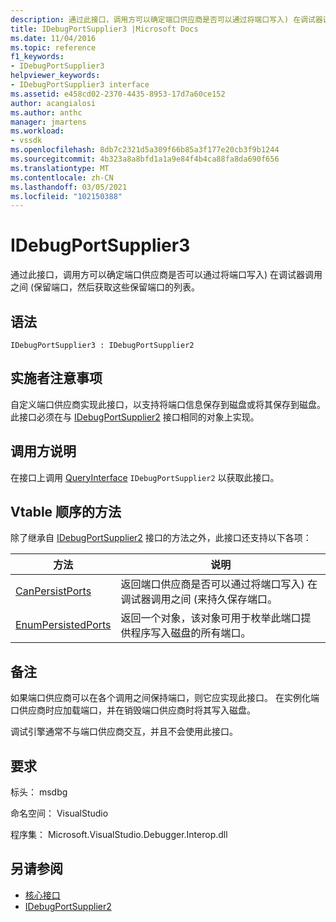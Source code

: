 ```yaml
---
description: 通过此接口，调用方可以确定端口供应商是否可以通过将端口写入) 在调试器调用之间 (保留端口，然后获取这些保留端口的列表。
title: IDebugPortSupplier3 |Microsoft Docs
ms.date: 11/04/2016
ms.topic: reference
f1_keywords:
- IDebugPortSupplier3
helpviewer_keywords:
- IDebugPortSupplier3 interface
ms.assetid: e458cd02-2370-4435-8953-17d7a60ce152
author: acangialosi
ms.author: anthc
manager: jmartens
ms.workload:
- vssdk
ms.openlocfilehash: 8db7c2321d5a309f66b85a3f177e20cb3f9b1244
ms.sourcegitcommit: 4b323a8a8bfd1a1a9e84f4b4ca88fa8da690f656
ms.translationtype: MT
ms.contentlocale: zh-CN
ms.lasthandoff: 03/05/2021
ms.locfileid: "102150388"
---
```

# <a name="idebugportsupplier3"></a>IDebugPortSupplier3
通过此接口，调用方可以确定端口供应商是否可以通过将端口写入) 在调试器调用之间 (保留端口，然后获取这些保留端口的列表。

## <a name="syntax"></a>语法

```
IDebugPortSupplier3 : IDebugPortSupplier2
```

## <a name="notes-for-implementers"></a>实施者注意事项
 自定义端口供应商实现此接口，以支持将端口信息保存到磁盘或将其保存到磁盘。 此接口必须在与 [IDebugPortSupplier2](../../../extensibility/debugger/reference/idebugportsupplier2.md) 接口相同的对象上实现。

## <a name="notes-for-callers"></a>调用方说明
 在接口上调用 [QueryInterface](/cpp/atl/queryinterface) `IDebugPortSupplier2` 以获取此接口。

## <a name="methods-in-vtable-order"></a>Vtable 顺序的方法
 除了继承自 [IDebugPortSupplier2](../../../extensibility/debugger/reference/idebugportsupplier2.md) 接口的方法之外，此接口还支持以下各项：

|方法|说明|
|------------|-----------------|
|[CanPersistPorts](../../../extensibility/debugger/reference/idebugportsupplier3-canpersistports.md)|返回端口供应商是否可以通过将端口写入) 在调试器调用之间 (来持久保存端口。|
|[EnumPersistedPorts](../../../extensibility/debugger/reference/idebugportsupplier3-enumpersistedports.md)|返回一个对象，该对象可用于枚举此端口提供程序写入磁盘的所有端口。|

## <a name="remarks"></a>备注
 如果端口供应商可以在各个调用之间保持端口，则它应实现此接口。 在实例化端口供应商时应加载端口，并在销毁端口供应商时将其写入磁盘。

 调试引擎通常不与端口供应商交互，并且不会使用此接口。

## <a name="requirements"></a>要求
 标头： msdbg

 命名空间： VisualStudio

 程序集： Microsoft.VisualStudio.Debugger.Interop.dll

## <a name="see-also"></a>另请参阅
- [核心接口](../../../extensibility/debugger/reference/core-interfaces.md)
- [IDebugPortSupplier2](../../../extensibility/debugger/reference/idebugportsupplier2.md)
